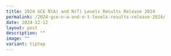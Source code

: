 ```yaml
---
title: 2024 GCE N(A) and N(T) Levels Results Release 2024
permalink: /2024-gce-n-a-and-n-t-levels-results-release-2024/
date: 2024-12-12
layout: post
description: ""
image: ""
variant: tiptap
---
```

